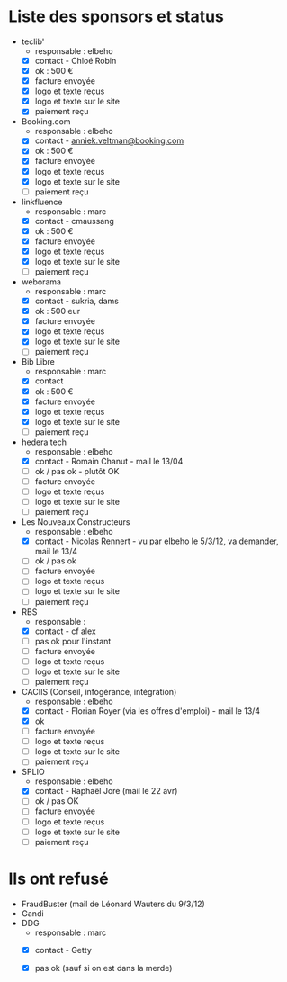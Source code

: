 # Liste des sponsors et status

* teclib'
  * responsable : elbeho
  * [x] contact - Chloé Robin
  * [x] ok : 500 €
  * [x] facture envoyée
  * [x] logo et texte reçus
  * [x] logo et texte sur le site
  * [x] paiement reçu

* Booking.com
  * responsable : elbeho
  * [x] contact - anniek.veltman@booking.com
  * [x] ok : 500 €
  * [x] facture envoyée
  * [x] logo et texte reçus
  * [x] logo et texte sur le site
  * [ ] paiement reçu

* linkfluence
  * responsable : marc
  * [x] contact - cmaussang 
  * [x] ok : 500 €
  * [X] facture envoyée
  * [X] logo et texte reçus
  * [X] logo et texte sur le site
  * [ ] paiement reçu

* weborama
  * responsable : marc
  * [X] contact - sukria, dams
  * [X] ok : 500 eur
  * [X] facture envoyée
  * [X] logo et texte reçus
  * [X] logo et texte sur le site
  * [ ] paiement reçu

* Bib Libre
  * responsable : marc
  * [x] contact
  * [x] ok : 500 €
  * [X] facture envoyée
  * [X] logo et texte reçus
  * [X] logo et texte sur le site
  * [ ] paiement reçu

* hedera tech
  * responsable : elbeho
  * [x] contact - Romain Chanut - mail le 13/04
  * [ ] ok / pas ok - plutôt OK
  * [ ] facture envoyée
  * [ ] logo et texte reçus
  * [ ] logo et texte sur le site
  * [ ] paiement reçu

* Les Nouveaux Constructeurs
  * responsable : elbeho
  * [x] contact - Nicolas Rennert - vu par elbeho le 5/3/12, va demander, mail le 13/4
  * [ ] ok / pas ok
  * [ ] facture envoyée
  * [ ] logo et texte reçus
  * [ ] logo et texte sur le site
  * [ ] paiement reçu

* RBS
  * responsable : 
  * [X] contact - cf alex
  * [ ] pas ok pour l'instant
  * [ ] facture envoyée
  * [ ] logo et texte reçus
  * [ ] logo et texte sur le site
  * [ ] paiement reçu

* CACIIS (Conseil, infogérance, intégration)
  * responsable : elbeho
  * [X] contact - Florian Royer (via les offres d'emploi) - mail le 13/4
  * [X] ok 
  * [ ] facture envoyée
  * [ ] logo et texte reçus
  * [ ] logo et texte sur le site
  * [ ] paiement reçu

* SPLIO
  * responsable : elbeho
  * [X] contact - Raphaël Jore (mail le 22 avr)
  * [ ] ok / pas OK
  * [ ] facture envoyée
  * [ ] logo et texte reçus
  * [ ] logo et texte sur le site
  * [ ] paiement reçu

# Ils ont refusé

  * FraudBuster (mail de Léonard Wauters du 9/3/12)
  * Gandi
  * DDG
    * responsable : marc
    * [X] contact - Getty
    * [X] pas ok (sauf si on est dans la merde)


